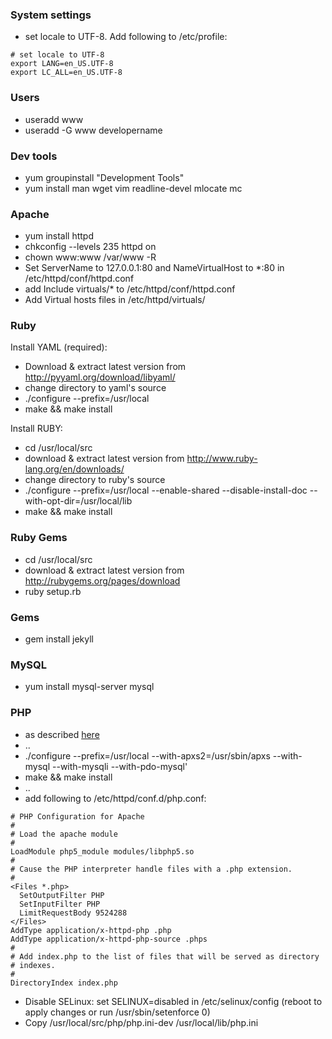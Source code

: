 ### System settings
* set locale to UTF-8. Add following to /etc/profile:
```
# set locale to UTF-8
export LANG=en_US.UTF-8
export LC_ALL=en_US.UTF-8
```

### Users
* useradd www
* useradd -G www developername

### Dev tools
* yum groupinstall "Development Tools"
* yum install man wget vim readline-devel mlocate mc

### Apache
* yum install httpd
* chkconfig --levels 235 httpd on
* chown www:www /var/www -R
* Set ServerName to 127.0.0.1:80 and NameVirtualHost to *:80 in /etc/httpd/conf/httpd.conf
* add Include virtuals/* to /etc/httpd/conf/httpd.conf
* Add Virtual hosts files in /etc/httpd/virtuals/

### Ruby

Install YAML (required):

* Download & extract latest version from http://pyyaml.org/download/libyaml/
* change directory to yaml's source
* ./configure --prefix=/usr/local
* make && make install

Install RUBY:

* cd /usr/local/src
* download & extract latest version from http://www.ruby-lang.org/en/downloads/
* change directory to ruby's source
* ./configure --prefix=/usr/local --enable-shared --disable-install-doc --with-opt-dir=/usr/local/lib
* make && make install

### Ruby Gems
* cd /usr/local/src
* download & extract latest version from http://rubygems.org/pages/download
* ruby setup.rb

### Gems
* gem install jekyll

### MySQL
* yum install mysql-server mysql

### PHP
* as described [here](http://benramsey.com/blog/2012/03/build-php-54-on-centos-62/)
* ..
* ./configure --prefix=/usr/local --with-apxs2=/usr/sbin/apxs --with-mysql --with-mysqli --with-pdo-mysql'
* make && make install
* ..
* add following to /etc/httpd/conf.d/php.conf:


```
# PHP Configuration for Apache
#
# Load the apache module
#
LoadModule php5_module modules/libphp5.so
#
# Cause the PHP interpreter handle files with a .php extension.
#
<Files *.php>
  SetOutputFilter PHP 
  SetInputFilter PHP 
  LimitRequestBody 9524288
</Files>
AddType application/x-httpd-php .php
AddType application/x-httpd-php-source .phps
#
# Add index.php to the list of files that will be served as directory
# indexes.
#
DirectoryIndex index.php
```

* Disable SELinux: set SELINUX=disabled in /etc/selinux/config
(reboot to apply changes or run /usr/sbin/setenforce 0)
* Copy /usr/local/src/php/php.ini-dev /usr/local/lib/php.ini